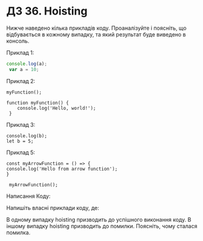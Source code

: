 # ДЗ 36. Hoisting

Нижче наведено кілька прикладів коду. Проаналізуйте і поясніть, що відбувається в кожному випадку, та який результат буде виведено в консоль.

Приклад 1:
```javascript
console.log(a);
 var a = 10; 

```
Приклад 2:

```
myFunction(); 

function myFunction() { 
    console.log('Hello, world!'); 
 } 

```

Приклад 3:
```
console.log(b); 
let b = 5; 

```

Приклад 5:
```
const myArrowFunction = () => { 
console.log('Hello from arrow function'); 
}

 myArrowFunction(); 

```

Написання Коду: 

Напишіть власні приклади коду, де:

В одному випадку hoisting призводить до успішного виконання коду.
В іншому випадку hoisting призводить до помилки. Поясніть, чому сталася помилка.
